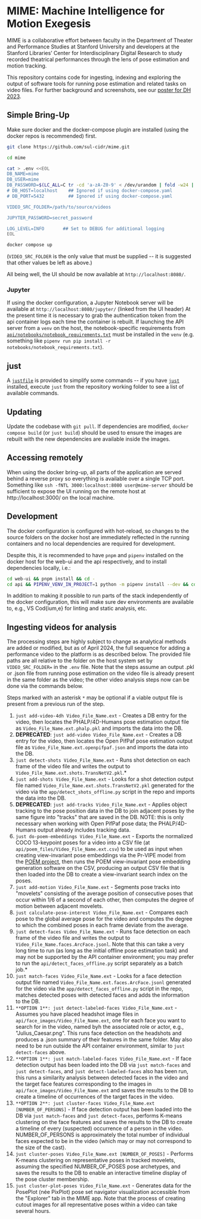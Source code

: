 # MIME: Machine Intelligence for Motion Exegesis

MIME is a collaborative effort between faculty in the Department of Theater and Performance Studies at Stanford University and developers at the Stanford Libraries’ Center for Interdisciplinary Digital Research to study recorded theatrical performances through the lens of pose estimation and motion tracking.

This repository contains code for ingesting, indexing and exploring the output of software tools for running pose estimation and related tasks on video files. For further background and screenshots, see our [poster for DH 2023](https://sul-cidr.github.io/mime/).

## Simple Bring-Up

Make sure docker and the docker-compose plugin are installed (using the docker repos is recommended) first.

```sh
git clone https://github.com/sul-cidr/mime.git

cd mime

cat > .env <<EOL
DB_NAME=mime
DB_USER=mime
DB_PASSWORD=$(LC_ALL=C tr -cd 'a-zA-Z0-9' < /dev/urandom | fold -w24 | head -n 1)
# DB_HOST=localhost    ## Ignored if using docker-compose.yaml
# DB_PORT=5432         ## Ignored if using docker-compose.yaml

VIDEO_SRC_FOLDER=/path/to/source/videos

JUPYTER_PASSWORD=secret_password

LOG_LEVEL=INFO       ## Set to DEBUG for additional logging
EOL

docker compose up
```

(`VIDEO_SRC_FOLDER` is the only value that must be supplied -- it is suggested that other values be left as above.)

All being well, the UI should be now available at `http://localhost:8080/`.

### Jupyter

If using the docker configuration, a Jupyter Notebook server will be available at `http://localhost:8080/jupyter/` (linked from the UI header) At the present time it is necessary to grab the authentication token from the api container logs each time the container is rebuilt. If launching the API server from a `venv` on the host, the notebook-specific requirements from [`api/notebooks/notebook_requirements.txt`](api/notebooks/notebook_requirements.txt) must be installed in the `venv` (e.g. something like `pipenv run pip install -r notebooks/notebook_requirements.txt`).

## just

A [`justfile`](./justfile) is provided to simplify some commands -- if you have [`just`](https://github.com/casey/just) installed, execute `just` from the repository working folder to see a list of available commands.

## Updating

Update the codebase with `git pull`. If dependencies are modified, `docker compose build` (or `just build`) should be used to ensure the images are rebuilt with the new dependencies are available inside the images.

## Accessing remotely

When using the docker bring-up, all parts of the application are served behind a reverse proxy so everything is available over a single TCP port. Something like `ssh -fNTL 3000:localhost:8080 user@mime-server` should be sufficient to expose the UI running on the remote host at http://localhost:3000/ on the local machine.

## Development

The docker configuration is configured with hot-reload, so changes to the source folders on the docker host are immediately reflected in the running containers and no local dependencies are required for development.

Despite this, it is recommended to have `pnpm` and `pipenv` installed on the docker host for the web-ui and the api respectively, and to install dependencies locally, i.e.:

```sh
cd web-ui && pnpm install && cd -
cd api && PIPENV_VENV_IN_PROJECT=1 python -m pipenv install --dev && cd -
```

In addition to making it possible to run parts of the stack independently of the docker configuration, this will make sure dev environments are available to, e.g., VS Cod{ium,e} for linting and static analysis, etc.

## Ingesting videos for analysis

The processing steps are highly subject to change as analytical methods are added or modified, but as of April 2024, the full sequence for adding a performance video to the platform is as described below. The provided file paths are all relative to the folder on the host system set by `VIDEO_SRC_FOLDER=` in the `.env` file. Note that the steps assume an output .pkl or .json file from running pose estimation on the video file is already present in the same folder as the video; the other video analysis steps now can be done via the commands below.

Steps marked with an asterisk `*` may be optional if a viable output file is present from a previous run of the step.

1. `just add-video-4dh Video_File_Name.ext` - Creates a DB entry for the video, then locates the PHALP/4D-Humans pose estimation output file as `Video_File_Name.ext.phalp.pkl` and imports the data into the DB.
1. **DEPRECATED**: `just add-video Video_File_Name.ext` - Creates a DB entry for the video, then locates the Open PifPaf pose estimation output file as `Video_File_Name.ext.openpifpaf.json` and imports the data into the DB.
1. `just detect-shots Video_File_Name.ext` - Runs shot detection on each frame of the video file and writes the output to `Video_File_Name.ext.shots.TransNetV2.pkl`.\*
1. `just add-shots Video_File_Name.ext` - Looks for a shot detection output file named `Video_File_Name.ext.shots.TransNetV2.pkl` generated for the video via the `app/detect_shots_offline.py` script in the repo and imports the data into the DB.
1. **DEPRECATED**: `just add-tracks Video_File_Name.ext` - Applies object tracking to the pose position data in the DB to join adjacent poses by the same figure into "tracks" that are saved in the DB. NOTE: this is only necessary when working with Open PifPaf pose data; the PHALP/4D-Humans output already includes tracking data.
1. `just do-poem-embeddings Video_File_Name.ext` - Exports the normalized COCO 13-keypoint poses for a video into a CSV file (at `api/poem_files/Video_File_Name.ext.csv`) to be used as input when creating view-invariant pose embeddings via the Pr-VIPE model from the [POEM project](https://sites.google.com/view/pr-vipe), then runs the POEM view-invariant pose embedding generation software on the CSV, producing an output CSV file that is then loaded into the DB to create a view-invariant search index on the poses.
1. `just add-motion Video_File_Name.ext` - Segments pose tracks into "movelets" consisting of the average position of consecutive poses that occur within 1/6 of a second of each other, then computes the degree of motion between adjacent movelets.
1. `just calculate-pose-interest Video_File_Name.ext` - Compares each pose to the global average pose for the video and computes the degree to which the combined poses in each frame deviate from the average.
1. `just detect-faces Video_File_Name.ext` - Runs face detection on each frame of the video file and writes the output to `Video_File_Name.faces.ArcFace.jsonl`. Note that this can take a very long time to run (as long as the initial offline pose estimation task) and may not be supported by the API container environment; you may prefer to run the `api/detect_faces_offline.py` script separately as a batch job.\*
1. `just match-faces Video_File_Name.ext` - Looks for a face detection output file named `Video_File_Name.ext.faces.ArcFace.jsonl` generated for the video via the `app/detect_faces_offline.py` script in the repo, matches detected poses with detected faces and adds the information to the DB.
1. `**OPTION 1**: just detect-labeled-faces Video_File_Name.ext` - Assumes you have placed headshot image files in `api/face_images/Video_File_Name.ext`, one for each face you want to search for in the video, named byh the associated role or actor, e.g., "Julius_Caesar.png". This runs face detection on the headshots and produces a .json summary of their features in the same folder. May also need to be run outside the API container environment, similar to `just detect-faces` above.
1. `**OPTION 1**: just match-labeled-faces Video_File_Name.ext` - If face detection output has been loaded into the DB via `just match-faces` and `just detect-faces`, and `just detect-labeled-faces` also has been run, this runs a similarity analysis between detected faces in the video and the target face features corresponding to the images in `api/face_images/Video_File_Name.ext` and saves the results to the DB to create a timeline of occurrences of the target faces in the video.
1. `**OPTION 2**: just cluster-faces Video_File_Name.ext [NUMBER_OF_PERSONS]` - If face detection output has been loaded into the DB via `just match-faces` and `just detect-faces`, performs K-means clustering on the face features and saves the results to the DB to create a timeline of every (suspected) occurrence of a person in the video. NUMBER_OF_PERSONS is approximately the total number of individual faces expected to be in the video (which may or may not correspond to the size of the cast).
1. `just cluster-poses Video_File_Name.ext [NUMBER_OF_POSES]` - Performs K-means clustering on representative poses in tracked movelets, assuming the specified NUMBER_OF_POSES pose archetypes, and saves the results to the DB to enable an interactive timeline display of the pose cluster membership.
1. `just cluster-plot-poses Video_File_Name.ext` - Generates data for the PosePlot (née PixPlot) pose set navigator visualization accessible from the "Explorer" tab in the MIME app. Note that the process of creating cutout images for all representative poses within a video can take several hours.
